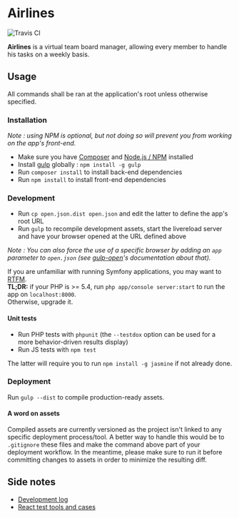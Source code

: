 # Airlines

![Travis CI](https://travis-ci.org/neemzy/airlines.svg)

**Airlines** is a virtual team board manager, allowing every member to handle his tasks on a weekly basis.

## Usage

All commands shall be ran at the application's root unless otherwise specified.

### Installation

*Note : using NPM is optional, but not doing so will prevent you from working on the app's front-end.*

- Make sure you have [Composer](https://getcomposer.org/download/) and [Node.js / NPM](https://docs.npmjs.com/getting-started/installing-node) installed
- Install [gulp](http://gulpjs.com/) globally : `npm install -g gulp`
- Run `composer install` to install back-end dependencies
- Run `npm install` to install front-end dependencies

### Development

- Run `cp open.json.dist open.json` and edit the latter to define the app's root URL
- Run `gulp` to recompile development assets, start the livereload server and have your browser opened at the URL defined above

*Note : You can also force the use of a specific browser by adding an `app` parameter to `open.json` (see [gulp-open](https://www.npmjs.com/package/gulp-open)'s documentation about that).*

If you are unfamiliar with running Symfony applications, you may want to [RTFM](http://symfony.com/doc/current/cookbook/configuration/web_server_configuration.html).  
**TL;DR:** if your PHP is >= 5.4, run `php app/console server:start` to run the app on `localhost:8000`.  
Otherwise, upgrade it.

#### Unit tests

- Run PHP tests with `phpunit` (the `--testdox` option can be used for a more behavior-driven results display)
- Run JS tests with `npm test`

The latter will require you to run `npm install -g jasmine` if not already done.

### Deployment

Run `gulp --dist` to compile production-ready assets.

#### A word on assets

Compiled assets are currently versioned as the project isn't linked to any specific deployment process/tool. A better way to handle this would be to `.gitignore` these files and make the command above part of your deployment workflow. In the meantime, please make sure to run it before committing changes to assets in order to minimize the resulting diff.

## Side notes

- [Development log](LOG.md)
- [React test tools and cases](TESTING.md)
